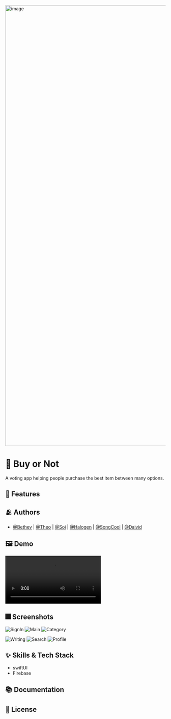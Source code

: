 <img width="1381" alt="image" src="https://user-images.githubusercontent.com/68676844/163700333-2a33f0bd-edaf-406c-853c-be870db2df8f.png">


# :iphone: Buy or Not

A voting app helping people purchase the best item between many options.


## :pushpin: Features


## :people_hugging: Authors

- [@Bethev](https://github.com/LEJMO) | [@Theo](https://github.com/phainestha1) | [@Soi](https://github.com/JIWON1923) | [@Halogen](https://github.com/HanGyeongjun) | [@SongCool](https://github.com/song-cool) | [@Daivid](https://github.com/David-ShinDJ)


## :framed_picture: Demo
![Demo](https://user-images.githubusercontent.com/68676844/163699789-99d8fb39-0a21-4a87-945e-7f7df4d43b45.mp4)



## :fireworks: Screenshots
![SignIn](https://user-images.githubusercontent.com/68676844/163700918-2f7b7524-2be2-4bff-a355-a1fe2f47cc76.png)
![Main](https://user-images.githubusercontent.com/68676844/163700932-a476b1e0-d6fb-4041-a9a3-3c5dd54278e6.png)
![Category](https://user-images.githubusercontent.com/68676844/163700943-d5097367-a3be-483b-b5be-94df6d9b6520.png)

![Writing](https://user-images.githubusercontent.com/68676844/163700952-b375d8ec-e41a-4eb1-ae1b-ff7355bca2d2.png)
![Search](https://user-images.githubusercontent.com/68676844/163700961-aa9ba2b1-ead8-4ec6-ad61-ae0a99d3a37c.png)
![Profile](https://user-images.githubusercontent.com/68676844/163700962-dc6e815c-d546-496a-8859-215b738f7f4b.png)

## :sparkles: Skills & Tech Stack
- swiftUI
- Firebase

## :books: Documentation


## :lock_with_ink_pen: License
